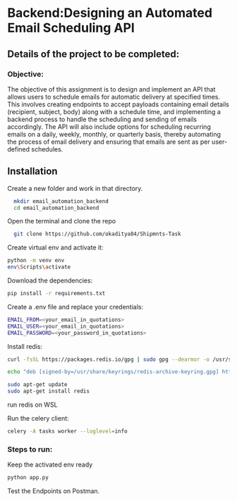 # Backend:Designing an Automated Email Scheduling API

## Details of the project to be completed:
### Objective: 
The objective of this assignment is to design and implement an API that allows users to schedule emails for automatic delivery at specified times. This involves creating endpoints to accept payloads containing email details (recipient, subject, body) along with a schedule time, and implementing a backend process to handle the scheduling and sending of emails accordingly. The API will also include options for scheduling recurring emails on a daily, weekly, monthly, or quarterly basis, thereby automating the process of email delivery and ensuring that emails are sent as per user-defined schedules.




## Installation

Create a new folder and work in that directory.

```bash
  mkdir email_automation_backend
  cd email_automation_backend
```
Open the terminal and clone the repo    
```bash
  git clone https://github.com/okaditya84/Shipmnts-Task
```    

Create virtual env and activate it:
```bash
python -m venv env
env\Scripts\activate
```
Download the dependencies:
```bash
pip install -r requirements.txt
```

Create a .env file and replace your credentials:
```bash
EMAIL_FROM=<your_email_in_quotations>
EMAIL_USER=<your_email_in_quotations>
EMAIL_PASSWORD=<your_password_in_quotations>
```
Install redis:
```bash
curl -fsSL https://packages.redis.io/gpg | sudo gpg --dearmor -o /usr/share/keyrings/redis-archive-keyring.gpg

echo "deb [signed-by=/usr/share/keyrings/redis-archive-keyring.gpg] https://packages.redis.io/deb $(lsb_release -cs) main" | sudo tee /etc/apt/sources.list.d/redis.list

sudo apt-get update
sudo apt-get install redis
```
run redis on WSL

Run the celery client:
```bash
celery -A tasks worker --loglevel=info
```

### Steps to run:
Keep the activated env ready

```bash
python app.py
```

Test the Endpoints on Postman.
